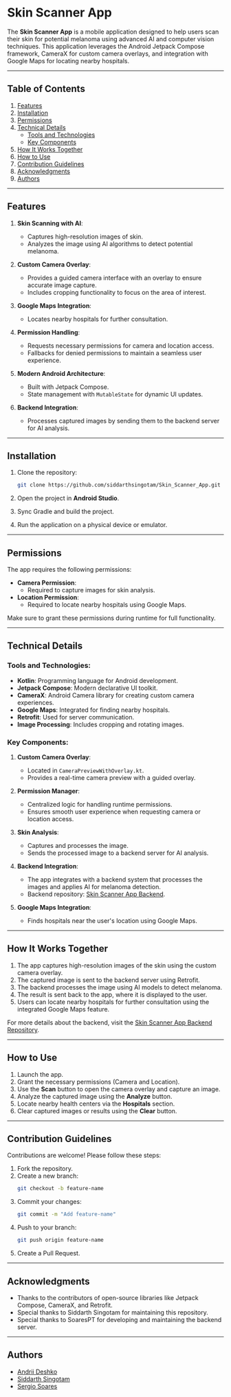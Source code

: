 # Skin Scanner App

The **Skin Scanner App** is a mobile application designed to help users scan their skin for potential melanoma using advanced AI and computer vision techniques. This application leverages the Android Jetpack Compose framework, CameraX for custom camera overlays, and integration with Google Maps for locating nearby hospitals.

---

## Table of Contents

1. [Features](#features)
2. [Installation](#installation)
3. [Permissions](#permissions)
4. [Technical Details](#technical-details)
    - [Tools and Technologies](#tools-and-technologies)
    - [Key Components](#key-components)
5. [How It Works Together](#how-it-works-together)
6. [How to Use](#how-to-use)
7. [Contribution Guidelines](#contribution-guidelines)
8. [Acknowledgments](#acknowledgments)
9. [Authors](#authors)

---

## Features

1. **Skin Scanning with AI**:
    - Captures high-resolution images of skin.
    - Analyzes the image using AI algorithms to detect potential melanoma.

2. **Custom Camera Overlay**:
    - Provides a guided camera interface with an overlay to ensure accurate image capture.
    - Includes cropping functionality to focus on the area of interest.

3. **Google Maps Integration**:
    - Locates nearby hospitals for further consultation.

4. **Permission Handling**:
    - Requests necessary permissions for camera and location access.
    - Fallbacks for denied permissions to maintain a seamless user experience.

5. **Modern Android Architecture**:
    - Built with Jetpack Compose.
    - State management with `MutableState` for dynamic UI updates.

6. **Backend Integration**:
    - Processes captured images by sending them to the backend server for AI analysis.

---

## Installation

1. Clone the repository:
   ```bash
   git clone https://github.com/siddarthsingotam/Skin_Scanner_App.git
   ```

2. Open the project in **Android Studio**.

3. Sync Gradle and build the project.

4. Run the application on a physical device or emulator.

---

## Permissions

The app requires the following permissions:

- **Camera Permission**:
    - Required to capture images for skin analysis.
- **Location Permission**:
    - Required to locate nearby hospitals using Google Maps.

Make sure to grant these permissions during runtime for full functionality.

---

## Technical Details

### Tools and Technologies:
- **Kotlin**: Programming language for Android development.
- **Jetpack Compose**: Modern declarative UI toolkit.
- **CameraX**: Android Camera library for creating custom camera experiences.
- **Google Maps**: Integrated for finding nearby hospitals.
- **Retrofit**: Used for server communication.
- **Image Processing**: Includes cropping and rotating images.

### Key Components:
1. **Custom Camera Overlay**:
    - Located in `CameraPreviewWithOverlay.kt`.
    - Provides a real-time camera preview with a guided overlay.

2. **Permission Manager**:
    - Centralized logic for handling runtime permissions.
    - Ensures smooth user experience when requesting camera or location access.

3. **Skin Analysis**:
    - Captures and processes the image.
    - Sends the processed image to a backend server for AI analysis.

4. **Backend Integration**:
    - The app integrates with a backend system that processes the images and applies AI for melanoma detection.
    - Backend repository: [Skin Scanner App Backend](https://github.com/SoaresPT/Skin_Scanner_App-backend/tree/main).

5. **Google Maps Integration**:
    - Finds hospitals near the user's location using Google Maps.

---

## How It Works Together

1. The app captures high-resolution images of the skin using the custom camera overlay.
2. The captured image is sent to the backend server using Retrofit.
3. The backend processes the image using AI models to detect melanoma.
4. The result is sent back to the app, where it is displayed to the user.
5. Users can locate nearby hospitals for further consultation using the integrated Google Maps feature.

For more details about the backend, visit the [Skin Scanner App Backend Repository](https://github.com/SoaresPT/Skin_Scanner_App-backend/tree/main).

---

## How to Use

1. Launch the app.
2. Grant the necessary permissions (Camera and Location).
3. Use the **Scan** button to open the camera overlay and capture an image.
4. Analyze the captured image using the **Analyze** button.
5. Locate nearby health centers via the **Hospitals** section.
6. Clear captured images or results using the **Clear** button.

---

## Contribution Guidelines

Contributions are welcome! Please follow these steps:

1. Fork the repository.
2. Create a new branch:
   ```bash
   git checkout -b feature-name
   ```
3. Commit your changes:
   ```bash
   git commit -m "Add feature-name"
   ```
4. Push to your branch:
   ```bash
   git push origin feature-name
   ```
5. Create a Pull Request.


---

## Acknowledgments

- Thanks to the contributors of open-source libraries like Jetpack Compose, CameraX, and Retrofit.
- Special thanks to Siddarth Singotam for maintaining this repository.
- Special thanks to SoaresPT for developing and maintaining the backend server.

---

## Authors

- [Andrii Deshko](https://github.com/LVNDLORD)
- [Siddarth Singotam](https://github.com/siddarthsingotam)
- [Sergio Soares](https://github.com/SoaresPT)

